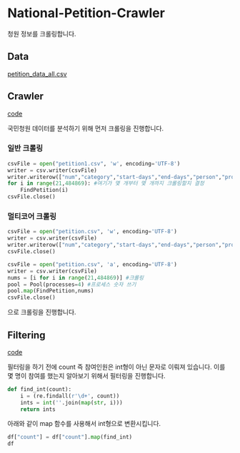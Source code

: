 # National-Petition-Crawler

청원 정보를 크롤링합니다.

## Data
[petition_data_all.csv](https://www.dropbox.com/s/4q5neb9ngdhfg8y/petition_data_all.csv?dl=0)

## Crawler
[code](https://github.com/newhiwoong/National-Petition/blob/master/Data/Crawling.ipynb)

 국민청원 데이터를 분석하기 위해 먼저 크롤링을 진행합니다.

### 일반 크롤링
``` python
csvFile = open("petition1.csv", 'w', encoding='UTF-8')
writer = csv.writer(csvFile)
writer.writerow(["num","category","start-days","end-days","person","progress","title","count","petition_overview"])
for i in range(21,484869): #여기가 몇 개부터 몇 개까지 크롤링할지 결정
    FindPetition(i)
csvFile.close()
```

### 멀티코어 크롤링
``` python
csvFile = open("petition.csv", 'w', encoding='UTF-8')
writer = csv.writer(csvFile)
writer.writerow(["num","category","start-days","end-days","person","progress","title","count","petition_overview"])
csvFile.close()

csvFile = open("petition.csv", 'a', encoding='UTF-8')
writer = csv.writer(csvFile)
nums = [i for i in range(21,484869)] #크롤링 
pool = Pool(processes=4) #프로세스 숫자 쓰기
pool.map(FindPetition,nums)
csvFile.close()
```
으로 크롤링을 진행합니다.

## Filtering
[code](https://github.com/newhiwoong/National-Petition/blob/master/Data/Filtering.ipynb)

 필터링을 하기 전에 count 즉 참여인원은 int형이 아닌 문자로 이뤄져 있습니다. 이를 몇 명이 참여를 했는지 알아보기 위해서 필터링을 진행합니다.

``` python
def find_int(count):
    i = (re.findall(r'\d+', count))
    ints = int(''.join(map(str, i)))
    return ints
```
 아래와 같이 map 함수를 사용해서 int형으로 변환시킵니다.
``` python
df["count"] = df["count"].map(find_int)
df
```
